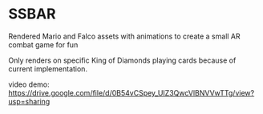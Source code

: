 # SSBAR
Rendered Mario and Falco assets with animations to create a small AR combat game for fun

Only renders on specific King of Diamonds playing cards because of current implementation.

video demo:
https://drive.google.com/file/d/0B54vCSpey_UIZ3QwcVlBNVVwTTg/view?usp=sharing
